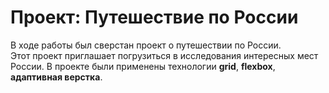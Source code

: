 # Проект: Путешествие по России
В ходе работы был сверстан проект о путешествии по России.  
Этот проект приглашает погрузиться в исследования интересных мест России.
В проекте были применены технологии __grid__, __flexbox__, __адаптивная верстка__. 
